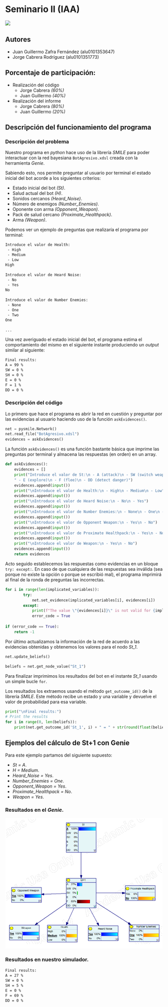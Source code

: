 # Seminario II (IAA)

[![](https://img.shields.io/badge/GitHub-100000?style=for-the-badge&logo=github&logoColor=white
)](https://github.com/alu0101351773/aggresive-bot.git)


## Autores

- Juan Guillermo Zafra Fernández (alu0101353647)
- Jorge Cabrera Rodríguez (alu0101351773)

## Porcentaje de participación:

- Realización del código
  - Jorge Cabrera _(60%)_
  - Juan Guillermo _(40%)_
- Realización del informe
  - Jorge Cabrera _(80%)_
  - Juan Guillermo _(20%)_

## Descripción del funcionamiento del programa

### Descripción del problema

Nuestro programa en _python_ hace uso de la librería _SMILE_ para poder
interactuar con la red bayesiana `BotAgresivo.xdsl` creada con la 
herramienta _Genie_.

Sabiendo esto, nos permite preguntar al usuario por terminal el estado
inicial del bot acorde a los siguientes criterios:

- Estado inicial del bot _(St)_.
- Salud actual del bot _(H)_.
- Sonidos cercanos _(Heard\_Noise)_.
- Número de enemigos _(Number\_Enemies)_.
- Oponente con arma _(Opponent\_Weapon)_.
- Pack de salud cercano _(Proximate\_Healthpack)_.
- Arma _(Weapon)_.

Podemos ver un ejemplo de preguntas que realizaría el programa por terminal:

```
Introduce el valor de Health:
 - High
 - Medium
 - Low
High

Introduce el valor de Heard Noise:
 - No
 - Yes
No

Introduce el valor de Number Enemies:
 - None
 - One
 - Two
One

...
```

Una vez averiguado el estado inicial del bot, el programa estima el
comportamiento del mismo en el siguiente instante produciendo un _output_
similar al siguiente:

```
Final results:
A = 99 %
SW = 0 %
SH = 0 %
E = 0 %
F = 1 %
DD = 0 %
```

### Descripción del código

Lo primero que hace el programa es abrir la red en cuestión y preguntar
por las evidencias al usuario haciendo uso de la función `askEvidences()`.

```py
net = pysmile.Network()
net.read_file("BotAgresivo.xdsl")
evidences = askEvidences()
```

La función `askEvidences()` es una función bastante básica que imprime las
preguntas por terminal y almacena las respuestas (en orden) en un array.

```py
def askEvidences():
	evidences = []
	print("Introduce el valor de St:\n - A (attack)\n - SW (switch weapon)\n - SH (switch health)\n" +
	" - E (explore)\n - F (flee)\n - DD (detect danger)")
	evidences.append(input()) 
	print("\nIntroduce el valor de Health:\n - High\n - Medium\n - Low")
	evidences.append(input())
	print("\nIntroduce el valor de Heard Noise:\n - No\n - Yes")
	evidences.append(input())
	print("\nIntroduce el valor de Number Enemies:\n - None\n - One\n - Two")
	evidences.append(input())
	print("\nIntroduce el valor de Opponent Weapon:\n - Yes\n - No")
	evidences.append(input())
	print("\nIntroduce el valor de Proximate Healthpack:\n - Yes\n - No")
	evidences.append(input())
	print("\nIntroduce el valor de Weapon:\n - Yes\n - No")
	evidences.append(input())
	return evidences
```

Acto seguido establecemos las respuestas como evidencias en un bloque 
`try: except:`. En caso de que cualquiera de las respuestas sea inválida 
(sea porque no existe la opción o porque se escribió mal), el programa imprimirá al final de la ronda de preguntas las incorrectas.

```py
for i in range(len(implicated_variables)):
		try:
			net.set_evidence(implicated_variables[i], evidences[i])
		except:
			print(f"The value \"{evidences[i]}\" is not valid for {implicated_variables[i]}")
			error_code = True

if (error_code == True):
    return -1
```

Por último actualizamos la información de la red de acuerdo a las
evidencias obtenidas y obtenemos los valores para el nodo _St\_1_.

```py
net.update_beliefs()
```

```py
beliefs = net.get_node_value("St_1")
```

Para finalizar imprimimos los resultados del bot en el instante _St\_1_
usando un simple bucle `for`.

Los resultados los extraemos usando el método `get_outcome_id()` de la
librería _SMILE_. Este método recibe un estado y una variable y devuelve
el valor de probabilidad para esa variable.

```py
print("\nFinal results:")
# Print the results
for i in range(0, len(beliefs)):
    print(net.get_outcome_id('St_1', i) + " = " + str(round(float(beliefs[i] * 100))) + " %")
```

## Ejemplos del cálculo de St+1 con Genie

Para este ejemplo partamos del siguiente supuesto:

- _St = A_.
- _H = Medium_.
- _Heard\_Noise = Yes_.
- _Number\_Enemies = One_.
- _Opponent\_Weapon = Yes_.
- _Proximate\_Healthpack = No_.
- _Weapon = Yes_.

### Resultados en el _Genie_.

![](docs/genie_output.png)

### Resultados en nuestro simulador.

```
Final results:
A = 27 %
SW = 0 %
SH = 5 %
E = 0 %
F = 69 %
DD = 0 %
```
